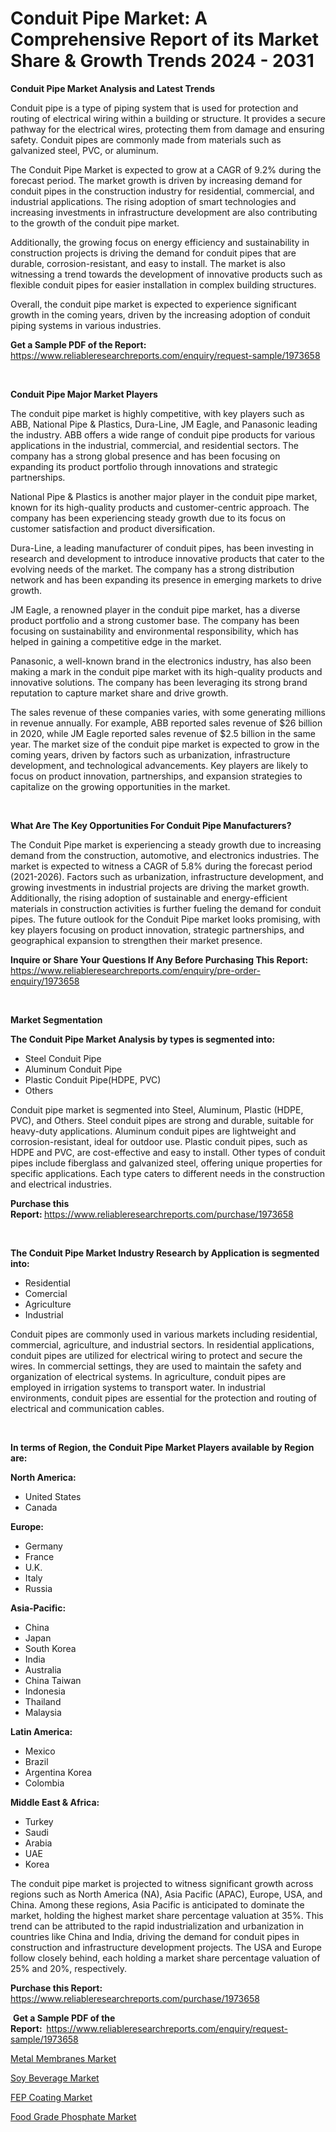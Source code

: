 <p><h1>Conduit Pipe Market: A Comprehensive Report of its Market Share & Growth Trends 2024 - 2031</h1></p><p><strong>Conduit Pipe Market Analysis and Latest Trends</strong></p>
<p><p>Conduit pipe is a type of piping system that is used for protection and routing of electrical wiring within a building or structure. It provides a secure pathway for the electrical wires, protecting them from damage and ensuring safety. Conduit pipes are commonly made from materials such as galvanized steel, PVC, or aluminum.</p><p>The Conduit Pipe Market is expected to grow at a CAGR of 9.2% during the forecast period. The market growth is driven by increasing demand for conduit pipes in the construction industry for residential, commercial, and industrial applications. The rising adoption of smart technologies and increasing investments in infrastructure development are also contributing to the growth of the conduit pipe market.</p><p>Additionally, the growing focus on energy efficiency and sustainability in construction projects is driving the demand for conduit pipes that are durable, corrosion-resistant, and easy to install. The market is also witnessing a trend towards the development of innovative products such as flexible conduit pipes for easier installation in complex building structures.</p><p>Overall, the conduit pipe market is expected to experience significant growth in the coming years, driven by the increasing adoption of conduit piping systems in various industries.</p></p>
<p><strong>Get a Sample PDF of the Report:&nbsp;</strong> <a href="https://www.reliableresearchreports.com/enquiry/request-sample/1973658">https://www.reliableresearchreports.com/enquiry/request-sample/1973658</a></p>
<p>&nbsp;</p>
<p><strong>Conduit Pipe Major Market Players</strong></p>
<p><p>The conduit pipe market is highly competitive, with key players such as ABB, National Pipe & Plastics, Dura-Line, JM Eagle, and Panasonic leading the industry. ABB offers a wide range of conduit pipe products for various applications in the industrial, commercial, and residential sectors. The company has a strong global presence and has been focusing on expanding its product portfolio through innovations and strategic partnerships.</p><p>National Pipe & Plastics is another major player in the conduit pipe market, known for its high-quality products and customer-centric approach. The company has been experiencing steady growth due to its focus on customer satisfaction and product diversification.</p><p>Dura-Line, a leading manufacturer of conduit pipes, has been investing in research and development to introduce innovative products that cater to the evolving needs of the market. The company has a strong distribution network and has been expanding its presence in emerging markets to drive growth.</p><p>JM Eagle, a renowned player in the conduit pipe market, has a diverse product portfolio and a strong customer base. The company has been focusing on sustainability and environmental responsibility, which has helped in gaining a competitive edge in the market.</p><p>Panasonic, a well-known brand in the electronics industry, has also been making a mark in the conduit pipe market with its high-quality products and innovative solutions. The company has been leveraging its strong brand reputation to capture market share and drive growth.</p><p>The sales revenue of these companies varies, with some generating millions in revenue annually. For example, ABB reported sales revenue of $26 billion in 2020, while JM Eagle reported sales revenue of $2.5 billion in the same year. The market size of the conduit pipe market is expected to grow in the coming years, driven by factors such as urbanization, infrastructure development, and technological advancements. Key players are likely to focus on product innovation, partnerships, and expansion strategies to capitalize on the growing opportunities in the market.</p></p>
<p>&nbsp;</p>
<p><strong>What Are The Key Opportunities For Conduit Pipe Manufacturers?</strong></p>
<p><p>The Conduit Pipe market is experiencing a steady growth due to increasing demand from the construction, automotive, and electronics industries. The market is expected to witness a CAGR of 5.8% during the forecast period (2021-2026). Factors such as urbanization, infrastructure development, and growing investments in industrial projects are driving the market growth. Additionally, the rising adoption of sustainable and energy-efficient materials in construction activities is further fueling the demand for conduit pipes. The future outlook for the Conduit Pipe market looks promising, with key players focusing on product innovation, strategic partnerships, and geographical expansion to strengthen their market presence.</p></p>
<p><strong>Inquire or Share Your Questions If Any Before Purchasing This Report:</strong> <a href="https://www.reliableresearchreports.com/enquiry/pre-order-enquiry/1973658">https://www.reliableresearchreports.com/enquiry/pre-order-enquiry/1973658</a></p>
<p>&nbsp;</p>
<p><strong>Market Segmentation</strong></p>
<p><strong>The Conduit Pipe Market Analysis by types is segmented into:</strong></p>
<p><ul><li>Steel Conduit Pipe</li><li>Aluminum Conduit Pipe</li><li>Plastic Conduit Pipe(HDPE, PVC)</li><li>Others</li></ul></p>
<p><p>Conduit pipe market is segmented into Steel, Aluminum, Plastic (HDPE, PVC), and Others. Steel conduit pipes are strong and durable, suitable for heavy-duty applications. Aluminum conduit pipes are lightweight and corrosion-resistant, ideal for outdoor use. Plastic conduit pipes, such as HDPE and PVC, are cost-effective and easy to install. Other types of conduit pipes include fiberglass and galvanized steel, offering unique properties for specific applications. Each type caters to different needs in the construction and electrical industries.</p></p>
<p><strong>Purchase this Report:&nbsp;</strong><a href="https://www.reliableresearchreports.com/purchase/1973658">https://www.reliableresearchreports.com/purchase/1973658</a></p>
<p>&nbsp;</p>
<p><strong>The Conduit Pipe Market Industry Research by Application is segmented into:</strong></p>
<p><ul><li>Residential</li><li>Comercial</li><li>Agriculture</li><li>Industrial</li></ul></p>
<p><p>Conduit pipes are commonly used in various markets including residential, commercial, agriculture, and industrial sectors. In residential applications, conduit pipes are utilized for electrical wiring to protect and secure the wires. In commercial settings, they are used to maintain the safety and organization of electrical systems. In agriculture, conduit pipes are employed in irrigation systems to transport water. In industrial environments, conduit pipes are essential for the protection and routing of electrical and communication cables.</p></p>
<p>&nbsp;</p>
<p><strong>In terms of Region, the Conduit Pipe Market Players available by Region are:</strong></p>
<p>
    <p> <strong> North America: </strong>
        <ul>
            <li>United States</li>
            <li>Canada</li>
        </ul>
        </p> 
    <p> <strong> Europe: </strong>
        <ul>
            <li>Germany</li>
            <li>France</li>
            <li>U.K.</li>
            <li>Italy</li>
            <li>Russia</li>
        </ul>
        </p> 
    <p> <strong> Asia-Pacific: </strong>
        <ul>
            <li>China</li>
            <li>Japan</li>
            <li>South Korea</li>
            <li>India</li>
            <li>Australia</li>
            <li>China Taiwan</li>
            <li>Indonesia</li>
            <li>Thailand</li>
            <li>Malaysia</li>
        </ul>
        </p> 
    <p> <strong> Latin America: </strong>
        <ul>
            <li>Mexico</li>
            <li>Brazil</li>
            <li>Argentina Korea</li>
            <li>Colombia</li>
        </ul>
        </p> 
    <p> <strong> Middle East & Africa: </strong>
        <ul>
            <li>Turkey</li>
            <li>Saudi</li>
            <li>Arabia</li>
            <li>UAE</li>
            <li>Korea</li>
        </ul>
    </p>
    </p>
<p><p>The conduit pipe market is projected to witness significant growth across regions such as North America (NA), Asia Pacific (APAC), Europe, USA, and China. Among these regions, Asia Pacific is anticipated to dominate the market, holding the highest market share percentage valuation at 35%. This trend can be attributed to the rapid industrialization and urbanization in countries like China and India, driving the demand for conduit pipes in construction and infrastructure development projects. The USA and Europe follow closely behind, each holding a market share percentage valuation of 25% and 20%, respectively.</p></p>
<p><strong>Purchase this Report: </strong><a href="https://www.reliableresearchreports.com/purchase/1973658">https://www.reliableresearchreports.com/purchase/1973658</a></p>
<p>&nbsp;<strong>Get a Sample PDF of the Report:&nbsp;&nbsp;</strong><a href="https://www.reliableresearchreports.com/enquiry/request-sample/1973658">https://www.reliableresearchreports.com/enquiry/request-sample/1973658</a></p>
<p><strong></strong></p>
<p><p><a href="https://github.com/changoleonlaverguenzanoexiste/Market-Research-Report-List-2/blob/main/metal-membranes-market.md">Metal Membranes Market</a></p><p><a href="https://view.publitas.com/reportprime-1/soy-beverage-market-a-comprehensive-report-of-its-market-share-growth-trends-2024-2031/">Soy Beverage Market</a></p><p><a href="https://github.com/dimitrishawkinswaynenp91rgz/Market-Research-Report-List-1/blob/main/fep-coating-market.md">FEP Coating Market</a></p><p><a href="https://acidic-farm-354.notion.site/Food-Grade-Phosphate-Market-Research-Report-The-Key-To-Successful-Business-Strategy-Forecasted-for--06fbeec14d5348328cfdcb546df738ae">Food Grade Phosphate Market</a></p></p>